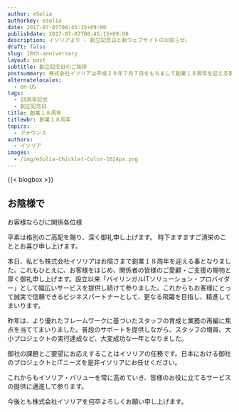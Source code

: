```yaml
---
author: eSolia
authorkey: esolia
date: 2017-07-07T08:45:15+09:00
publishdate: 2017-07-07T08:45:15+09:00
description: イソリアより - 創立記念日と新ウェブサイトのお知らせ。
draft: false
slug: 18th-anniversary
layout: post
subtitle: 創立記念日のご挨拶
postsummary: 株式会社イソリアは平成２９年７月７日をもちまして創業１８周年を迎える事となりました。当社サービス内容などより一層の内容充実に努めてまいりますので、今後ともどうぞよろしくお願い申し上げます。
alternatelocales:
  - en-US
tags:
  - 18周年記念
  - 創立記念日
title: 創業１８周年
titlewbr: 創業１８周年
topics:
  - アナウンス
authors:
  - イソリア
images:
  - /img/eSolia-Chicklet-Color-1024px.png
---
```


{{< blogbox >}}

## お陰様で

お客様ならびに関係各位様

平素は格別のご高配を賜り、深く御礼申し上げます。 時下ますますご清栄のこととお喜び申し上げます。

本日、私ども株式会社イソリアはお陰さまで創業１８周年を迎える事となりました。これもひとえに、お客様をはじめ、関係者の皆様のご愛顧・ご支援の賜物と厚く御礼申し上げます。設立以来「バイリンガルITソリューション・プロバイダー」として幅広いサービスを提供し続けて参りました。これからもお客様にとって誠実で信頼できるビジネスパートナーとして、更なる飛躍を目指し、精進してまいります。

昨年は、より優れたフレームワークに基づいたスタッフの育成と業務の再編に焦点を当ててまいりました。普段のサポートを提供しながら、スタッフの増員、大小プロジェクトの実行達成など、大変成功な一年となりました。

御社の課題とご要望にお応えすることはイソリアの任務です。日本における御社のプロジェクトとITニーズを是非イソリアにお任せください。

これからもイソリア・バリューを常に高めていき、皆様のお役に立てるサービスの提供に邁進して参ります。

今後とも株式会社イソリアを何卒よろしくお願い申し上げます。
